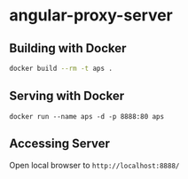 # angular-proxy-server

## Building with Docker

```zsh
docker build --rm -t aps .
```

## Serving with Docker

```
docker run --name aps -d -p 8888:80 aps
```

## Accessing Server

Open local browser to `http://localhost:8888/`
